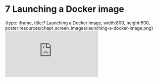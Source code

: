 # 7 Launching a Docker image
 
{type: iframe, title:7 Launching a Docker image, width:800, height:600, poster:resources/chapt_screen_images/launching-a-docker-image.png}
![](https://jhudatascience.org/Adv_Reproducibility_in_Cancer_Informatics//no_toc/launching-a-docker-image.html)
 

 
